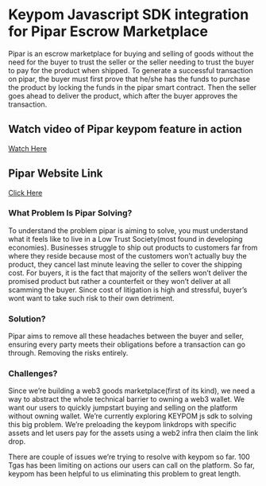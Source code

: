 # Keypom Javascript SDK integration for Pipar Escrow Marketplace

Pipar is an escrow marketplace for buying and selling of goods without the need for the buyer to trust the seller or the seller needing to trust the buyer to pay for the product when shipped. To generate a successful transaction on pipar, the buyer must first prove that he/she has the funds to purchase the product by locking the funds in the pipar smart contract. Then the seller goes ahead to deliver the product, which after the buyer approves the transaction.

## Watch video of Pipar keypom feature in action
[Watch Here](https://www.loom.com/share/0635bfdff03b4ea9a51d4c5104eb7f69)

## Pipar Website Link
[Click Here](https://www.pipar.xyz)

### What Problem Is Pipar Solving?
To understand the problem pipar is aiming to solve, you must understand what it feels like to live in a Low Trust Society(most found in developing economies). Businesses struggle to ship out products to customers far from where they reside because most of the customers won’t actually buy the product, they cancel last minute leaving the seller to cover the shipping cost.
For buyers, it is the fact that majority of the sellers won’t deliver the promised product but rather a counterfeit or they won’t deliver at all scamming the buyer. Since cost of litigation is high and stressful, buyer’s wont want to take such risk to their own detriment.

### Solution?
Pipar aims to remove all these headaches between the buyer and seller, ensuring every party meets their obligations before a transaction can go through. Removing the risks entirely.

### Challenges?
Since we’re building a web3 goods marketplace(first of its kind), we need a way to abstract the whole technical barrier to owning a web3 wallet. We want our users to quickly jumpstart buying and selling on the platform without owning wallet.
We’re currently exploring KEYPOM js sdk to solving this big problem. We’re preloading the keypom linkdrops with specific assets and let users pay for the assets using a web2 infra then claim the link drop.

There are couple of issues we’re trying to resolve with keypom so far. 100 Tgas has been limiting on actions our users can call on the platform. So far, keypom has been helpful to us eliminating this problem to great length.

